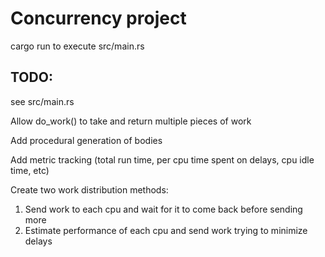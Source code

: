 # Concurrency project
cargo run to execute src/main.rs

## TODO:
see src/main.rs

Allow do_work() to take and return multiple pieces of work

Add procedural generation of bodies

Add metric tracking (total run time, per cpu time spent on delays, cpu idle time, etc)

Create two work distribution methods:
1. Send work to each cpu and wait for it to come back before sending more
2. Estimate performance of each cpu and send work trying to minimize delays
